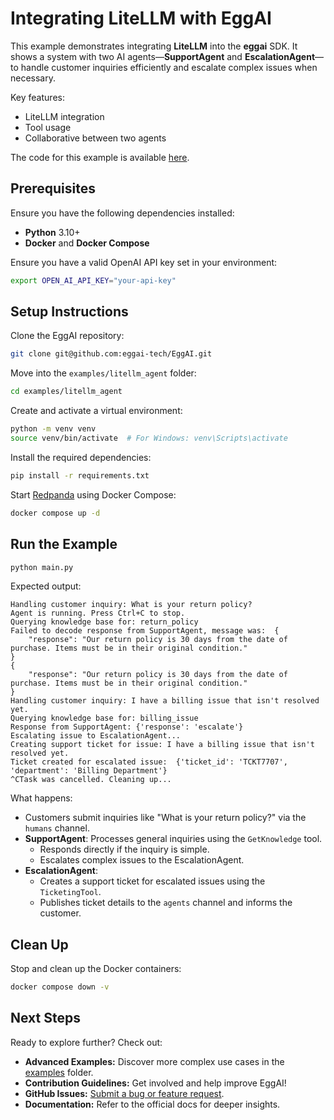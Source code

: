 # Integrating LiteLLM with EggAI

This example demonstrates integrating **LiteLLM** into the **eggai** SDK. It shows a system with two AI agents—**SupportAgent** and **EscalationAgent**—to handle customer inquiries efficiently and escalate complex issues when necessary.

Key features:

- LiteLLM integration
- Tool usage
- Collaborative between two agents

The code for this example is available [here](https://github.com/eggai-tech/EggAI/tree/main/examples/litellm_agent).

## Prerequisites

Ensure you have the following dependencies installed:

- **Python** 3.10+
- **Docker** and **Docker Compose**

Ensure you have a valid OpenAI API key set in your environment:

```bash
export OPEN_AI_API_KEY="your-api-key"
```

## Setup Instructions

Clone the EggAI repository:

```bash
git clone git@github.com:eggai-tech/EggAI.git
```

Move into the `examples/litellm_agent` folder:

```bash
cd examples/litellm_agent
```

Create and activate a virtual environment:

```bash
python -m venv venv
source venv/bin/activate  # For Windows: venv\Scripts\activate
```

Install the required dependencies:

```bash
pip install -r requirements.txt
```

Start [Redpanda](https://github.com/redpanda-data/redpanda) using Docker Compose:

```bash
docker compose up -d
```

## Run the Example

```bash
python main.py
```

Expected output:

```plaintext
Handling customer inquiry: What is your return policy?
Agent is running. Press Ctrl+C to stop.
Querying knowledge base for: return_policy
Failed to decode response from SupportAgent, message was:  {
    "response": "Our return policy is 30 days from the date of purchase. Items must be in their original condition."
}
{
    "response": "Our return policy is 30 days from the date of purchase. Items must be in their original condition."
}
Handling customer inquiry: I have a billing issue that isn't resolved yet.
Querying knowledge base for: billing_issue
Response from SupportAgent: {'response': 'escalate'}
Escalating issue to EscalationAgent...
Creating support ticket for issue: I have a billing issue that isn't resolved yet.
Ticket created for escalated issue:  {'ticket_id': 'TCKT7707', 'department': 'Billing Department'}
^CTask was cancelled. Cleaning up...
```

What happens:

- Customers submit inquiries like "What is your return policy?" via the `humans` channel.
- **SupportAgent**: Processes general inquiries using the `GetKnowledge` tool.
  - Responds directly if the inquiry is simple.
  - Escalates complex issues to the EscalationAgent.
- **EscalationAgent**:
  - Creates a support ticket for escalated issues using the `TicketingTool`.
  - Publishes ticket details to the `agents` channel and informs the customer.

## Clean Up

Stop and clean up the Docker containers:

```bash
docker compose down -v
```

## Next Steps

Ready to explore further? Check out:

- **Advanced Examples:** Discover more complex use cases in the [examples](https://github.com/eggai-tech/EggAI/tree/main/examples/) folder.
- **Contribution Guidelines:** Get involved and help improve EggAI!
- **GitHub Issues:** [Submit a bug or feature request](https://github.com/eggai-tech/eggai/issues).
- **Documentation:** Refer to the official docs for deeper insights.
